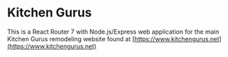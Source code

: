 # Kitchen Gurus

This is a React Router 7 with Node.js/Express web application for the main Kitchen Gurus remodeling website found at [https://www.kitchengurus.net](https://www.kitchengurus.net)
